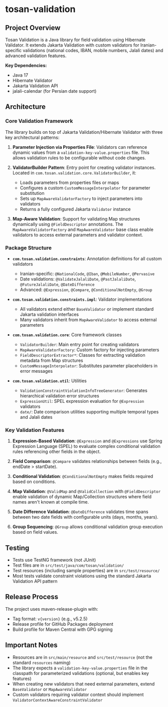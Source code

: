# tosan-validation

## Project Overview

Tosan Validation is a Java library for field validation using Hibernate Validator. It extends Jakarta Validation with custom validators for Iranian-specific validations (national codes, IBAN, mobile numbers, Jalali dates) and advanced validation features.

**Key Dependencies:**
- Java 17
- Hibernate Validator
- Jakarta Validation API
- jalali-calendar (for Persian date support)

## Architecture

### Core Validation Framework

The library builds on top of Jakarta Validation/Hibernate Validator with three key architectural patterns:

1. **Parameter Injection via Properties File**: Validators can reference dynamic values from a `validation-key-value.properties` file. This allows validation rules to be configurable without code changes.

2. **ValidatorBuilder Pattern**: Entry point for creating validator instances. Located in `com.tosan.validation.core.ValidatorBuilder`, it:
    - Loads parameters from properties files or maps
    - Configures a custom `CustomMessageInterpolator` for parameter substitution
    - Sets up `MapAwareValidatorFactory` to inject parameters into validators
    - Returns a fully configured Jakarta `Validator` instance

3. **Map-Aware Validation**: Support for validating Map structures dynamically using `@FieldDescriptor` annotations. The `MapAwareValidatorFactory` and `MapAwareValidator` base class enable validators to access external parameters and validator context.

### Package Structure

- **`com.tosan.validation.constraints`**: Annotation definitions for all custom validators
    - Iranian-specific: `@NationalCode`, `@Iban`, `@MobileNumber`, `@Pervasive`
    - Date validations: `@ValidateJalaliDate`, `@PastJalaliDate`, `@FutureJalaliDate`, `@DateDifference`
    - Advanced: `@Expression`, `@Compare`, `@ConditionalNotEmpty`, `@Group`

- **`com.tosan.validation.constraints.impl`**: Validator implementations
    - All validators extend either `BaseValidator` or implement standard Jakarta validation interfaces
    - Many validators inherit from `MapAwareValidator` to access external parameters

- **`com.tosan.validation.core`**: Core framework classes
    - `ValidatorBuilder`: Main entry point for creating validators
    - `MapAwareValidatorFactory`: Custom factory for injecting parameters
    - `FieldDescriptorExtractor*`: Classes for extracting validation metadata from Map structures
    - `CustomMessageInterpolator`: Substitutes parameter placeholders in error messages

- **`com.tosan.validation.util`**: Utilities
    - `ValidationConstraintViolationInfoTreeGenerator`: Generates hierarchical validation error structures
    - `ExpressionUtil`: SPEL expression evaluation for `@Expression` validators
    - `date/`: Date comparison utilities supporting multiple temporal types and Jalali dates

### Key Validation Features

1. **Expression-Based Validation**: `@Expression` and `@Expressions` use Spring Expression Language (SPEL) to evaluate complex conditional validation rules referencing other fields in the object.

2. **Field Comparison**: `@Compare` validates relationships between fields (e.g., endDate > startDate).

3. **Conditional Validation**: `@ConditionalNotEmpty` makes fields required based on conditions.

4. **Map Validation**: `@ValidMap` and `@ValidCollection` with `@FieldDescriptor` enable validation of dynamic Map/Collection structures where field names aren't known at compile time.

5. **Date Difference Validation**: `@DateDifference` validates time spans between two date fields with configurable units (days, months, years).

6. **Group Sequencing**: `@Group` allows conditional validation group execution based on field values.

## Testing

- Tests use TestNG framework (not JUnit)
- Test files are in `src/test/java/com/tosan/validation/`
- Test resources (including sample properties) are in `src/test/resource/`
- Most tests validate constraint violations using the standard Jakarta Validation API pattern

## Release Process

The project uses maven-release-plugin with:
- Tag format: `v{version}` (e.g., v5.2.5)
- Release profile for GitHub Packages deployment
- Build profile for Maven Central with GPG signing

## Important Notes

- Resources are in `src/main/resource` and `src/test/resource` (not the standard `resources` naming)
- The library expects a `validation-key-value.properties` file in the classpath for parameterized validations (optional, but enables key features)
- When creating new validators that need external parameters, extend `BaseValidator` or `MapAwareValidator`
- Custom validators requiring validator context should implement `ValidatorContextAwareConstraintValidator`
